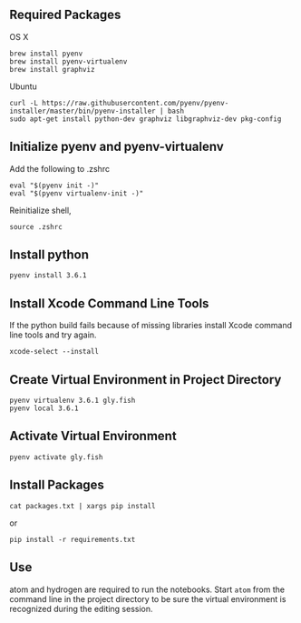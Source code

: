 ## Required Packages

OS X

```
brew install pyenv
brew install pyenv-virtualenv
brew install graphviz
```

Ubuntu

```
curl -L https://raw.githubusercontent.com/pyenv/pyenv-installer/master/bin/pyenv-installer | bash
sudo apt-get install python-dev graphviz libgraphviz-dev pkg-config
```

## Initialize pyenv and pyenv-virtualenv

Add the following to .zshrc
```
eval "$(pyenv init -)"
eval "$(pyenv virtualenv-init -)"
```
Reinitialize shell,

```
source .zshrc
```

## Install python

```
pyenv install 3.6.1
```

## Install Xcode Command Line Tools

If the python build fails because of missing libraries install Xcode command line tools and try again.

```
xcode-select --install
```

## Create Virtual Environment in Project Directory

```
pyenv virtualenv 3.6.1 gly.fish
pyenv local 3.6.1
```

## Activate Virtual Environment

```
pyenv activate gly.fish
```

## Install Packages

```
cat packages.txt | xargs pip install
```
or

```
pip install -r requirements.txt
```

## Use

atom and hydrogen are required to run the notebooks. Start ```atom``` from the command line in the project directory to be sure the virtual environment is recognized during the editing session.
